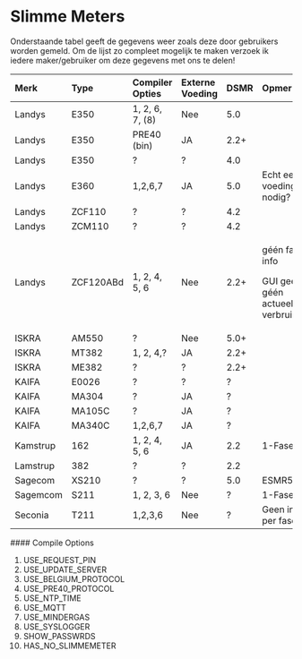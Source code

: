 # Slimme Meters

Onderstaande tabel geeft de gegevens weer zoals deze door gebruikers worden gemeld. Om de lijst zo compleet mogelijk te maken verzoek ik iedere maker/gebruiker om deze gegevens met ons te delen!

<table>
  <thead>
    <tr>
      <th style="text-align:left">Merk</th>
      <th style="text-align:left">Type</th>
      <th style="text-align:left">Compiler Opties</th>
      <th style="text-align:left">Externe Voeding</th>
      <th style="text-align:left">DSMR</th>
      <th style="text-align:left">Opmerking</th>
      <th style="text-align:left">Werkt</th>
    </tr>
  </thead>
  <tbody>
    <tr>
      <td style="text-align:left">Landys</td>
      <td style="text-align:left">E350</td>
      <td style="text-align:left">1, 2, 6, 7, (8)</td>
      <td style="text-align:left">Nee</td>
      <td style="text-align:left">5.0</td>
      <td style="text-align:left"></td>
      <td style="text-align:left">OK!</td>
    </tr>
    <tr>
      <td style="text-align:left">Landys</td>
      <td style="text-align:left">E350</td>
      <td style="text-align:left">PRE40 (bin)</td>
      <td style="text-align:left">JA</td>
      <td style="text-align:left">2.2+</td>
      <td style="text-align:left"></td>
      <td style="text-align:left">OK</td>
    </tr>
    <tr>
      <td style="text-align:left">Landys</td>
      <td style="text-align:left">E350</td>
      <td style="text-align:left">?</td>
      <td style="text-align:left">?</td>
      <td style="text-align:left">4.0</td>
      <td style="text-align:left"></td>
      <td style="text-align:left">?</td>
    </tr>
    <tr>
      <td style="text-align:left">Landys</td>
      <td style="text-align:left">E360</td>
      <td style="text-align:left">1,2,6,7</td>
      <td style="text-align:left">JA</td>
      <td style="text-align:left">5.0</td>
      <td style="text-align:left">Echt een voeding nodig?</td>
      <td style="text-align:left">OK!</td>
    </tr>
    <tr>
      <td style="text-align:left">Landys</td>
      <td style="text-align:left">ZCF110</td>
      <td style="text-align:left">?</td>
      <td style="text-align:left">?</td>
      <td style="text-align:left">4.2</td>
      <td style="text-align:left"></td>
      <td style="text-align:left">?</td>
    </tr>
    <tr>
      <td style="text-align:left">Landys</td>
      <td style="text-align:left">ZCM110</td>
      <td style="text-align:left">?</td>
      <td style="text-align:left">?</td>
      <td style="text-align:left">4.2</td>
      <td style="text-align:left"></td>
      <td style="text-align:left">?</td>
    </tr>
    <tr>
      <td style="text-align:left">Landys</td>
      <td style="text-align:left">ZCF120ABd</td>
      <td style="text-align:left">1, 2, 4, 5, 6</td>
      <td style="text-align:left">Nee</td>
      <td style="text-align:left">2.2+</td>
      <td style="text-align:left">
        <p></p>
        <p>g&#xE9;&#xE9;n fase info</p>
        <p>GUI geeft g&#xE9;&#xE9;n actueel verbruik</p>
      </td>
      <td style="text-align:left">OK</td>
    </tr>
    <tr>
      <td style="text-align:left">ISKRA</td>
      <td style="text-align:left">AM550</td>
      <td style="text-align:left">?</td>
      <td style="text-align:left">Nee</td>
      <td style="text-align:left">5.0+</td>
      <td style="text-align:left"></td>
      <td style="text-align:left">OK!</td>
    </tr>
    <tr>
      <td style="text-align:left">ISKRA</td>
      <td style="text-align:left">MT382</td>
      <td style="text-align:left">1, 2, 4,?</td>
      <td style="text-align:left">JA</td>
      <td style="text-align:left">2.2+</td>
      <td style="text-align:left"></td>
      <td style="text-align:left">OK</td>
    </tr>
    <tr>
      <td style="text-align:left">ISKRA</td>
      <td style="text-align:left">ME382</td>
      <td style="text-align:left">?</td>
      <td style="text-align:left">?</td>
      <td style="text-align:left">2.2+</td>
      <td style="text-align:left"></td>
      <td style="text-align:left">?</td>
    </tr>
    <tr>
      <td style="text-align:left">KAIFA</td>
      <td style="text-align:left">E0026</td>
      <td style="text-align:left">?</td>
      <td style="text-align:left">?</td>
      <td style="text-align:left">?</td>
      <td style="text-align:left"></td>
      <td style="text-align:left">?</td>
    </tr>
    <tr>
      <td style="text-align:left">KAIFA</td>
      <td style="text-align:left">MA304</td>
      <td style="text-align:left">?</td>
      <td style="text-align:left">JA</td>
      <td style="text-align:left">?</td>
      <td style="text-align:left"></td>
      <td style="text-align:left">OK!</td>
    </tr>
    <tr>
      <td style="text-align:left">KAIFA</td>
      <td style="text-align:left">MA105C</td>
      <td style="text-align:left">?</td>
      <td style="text-align:left">JA</td>
      <td style="text-align:left">?</td>
      <td style="text-align:left"></td>
      <td style="text-align:left">OK!</td>
    </tr>
    <tr>
      <td style="text-align:left">KAIFA</td>
      <td style="text-align:left">MA340C</td>
      <td style="text-align:left">1,2,6,7</td>
      <td style="text-align:left">JA</td>
      <td style="text-align:left">?</td>
      <td style="text-align:left"></td>
      <td style="text-align:left">OK!</td>
    </tr>
    <tr>
      <td style="text-align:left">Kamstrup</td>
      <td style="text-align:left">162</td>
      <td style="text-align:left">1, 2, 4, 5, 6</td>
      <td style="text-align:left">JA</td>
      <td style="text-align:left">2.2</td>
      <td style="text-align:left">1-Fase</td>
      <td style="text-align:left">OK</td>
    </tr>
    <tr>
      <td style="text-align:left">Lamstrup</td>
      <td style="text-align:left">382</td>
      <td style="text-align:left">?</td>
      <td style="text-align:left">?</td>
      <td style="text-align:left">2.2</td>
      <td style="text-align:left"></td>
      <td style="text-align:left">?</td>
    </tr>
    <tr>
      <td style="text-align:left">Sagecom</td>
      <td style="text-align:left">XS210</td>
      <td style="text-align:left">?</td>
      <td style="text-align:left">?</td>
      <td style="text-align:left">5.0</td>
      <td style="text-align:left">ESMR5</td>
      <td style="text-align:left">?</td>
    </tr>
    <tr>
      <td style="text-align:left">Sagemcom</td>
      <td style="text-align:left">S211</td>
      <td style="text-align:left">1, 2, 3, 6</td>
      <td style="text-align:left">Nee</td>
      <td style="text-align:left">?</td>
      <td style="text-align:left">1-Fase</td>
      <td style="text-align:left">OK!</td>
    </tr>
    <tr>
      <td style="text-align:left">Seconia</td>
      <td style="text-align:left">T211</td>
      <td style="text-align:left">1,2,3,6</td>
      <td style="text-align:left">Nee</td>
      <td style="text-align:left">?</td>
      <td style="text-align:left">Geen info per fase</td>
      <td style="text-align:left">OK!</td>
    </tr>
  </tbody>
</table>#### Compile Options

1. USE\_REQUEST\_PIN
2. USE\_UPDATE\_SERVER
3. USE\_BELGIUM\_PROTOCOL
4. USE\_PRE40\_PROTOCOL
5. USE\_NTP\_TIME
6. USE\_MQTT
7. USE\_MINDERGAS
8. USE\_SYSLOGGER
9. SHOW\_PASSWRDS
10. HAS\_NO\_SLIMMEMETER



### 

### 

